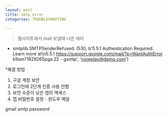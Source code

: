 ```yaml
---
layout: post
title: smtp_error
categories: TROUBLESHOOTING

---
```


> 웹사이트에서 mail 보낼때 나온 에러

* smtplib.SMTPSenderRefused: (530, b'5.5.1 Authentication Required. Learn more at\n5.5.1  https://support.google.com/mail/?p=WantAuthError k9sm71629265pga.22 - gsmtp', 'noreplay@demo.com')

*해결 방법

1. 구글 계정 보안 
2. 로그인에 2단계 인증 사용 안함 
3. 보안 수준이 낮은 앱의 액세스
4. 앱 비밀번호 설정 - 윈도우 메일

gmail smtp password 






[smtp]: https://blog.jounsaram.net/?p=14
